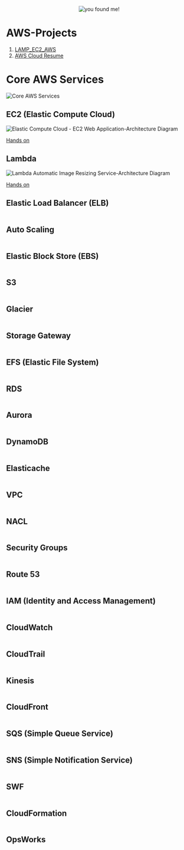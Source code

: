 <p align="Center">
  <img src="https://github.com/Vasanthabalaji01/AWS-Projects/blob/main/AWS%20Project%20-%20%20image/Finally%20found%20me.jpg" alt="you found me!">
</p>

# AWS-Projects
1. [LAMP_EC2_AWS](https://github.com/Vasanthabalaji01/AWS-Projects/tree/main/LAMP_EC2_AWS)
2. [AWS Cloud Resume](https://github.com/Vasanthabalaji01/AWS-Projects/tree/main/AWS-Cloud-Resume)
# Core AWS Services
![Core AWS Services](https://github.com/Vasanthabalaji01/AWS-Projects/blob/main/AWS%20Project%20-%20%20image/Core%20Services%20Explain%20%26%20Mini%20Projects.png)
## EC2 (Elastic Compute Cloud) 
![Elastic Compute Cloud - EC2 Web Application-Architecture Diagram](https://github.com/Vasanthabalaji01/AWS-Projects/blob/main/AWS%20Project%20-%20%20image/EC2%20Mini%20Project.png)

[Hands on](https://github.com/Vasanthabalaji01/AWS-Projects/blob/main/EC2%20-%20Elastic%20Compute%20Cloud/README.md)

## Lambda
![Lambda Automatic Image Resizing Service-Architecture Diagram](https://github.com/Vasanthabalaji01/AWS-Projects/blob/main/AWS%20Project%20-%20%20image/Lambda%20Mini%20Project.png)

[Hands on](url)

## Elastic Load Balancer (ELB)
![]()
## Auto Scaling
![]()
## Elastic Block Store (EBS)
![]()
## S3
![]()
## Glacier
![]()
## Storage Gateway
![]()
## EFS (Elastic File System)
![]()
## RDS
![]()
## Aurora
![]()
## DynamoDB
![]()
## Elasticache
![]()
## VPC
![]()
## NACL
![]()
## Security Groups
![]()
## Route 53
![]()
## IAM (Identity and Access Management)
![]()
## CloudWatch
![]()
## CloudTrail
![]()
## Kinesis
![]()
## CloudFront
![]()
## SQS (Simple Queue Service)
![]()
## SNS (Simple Notification Service)
![]()
## SWF
![]()
## CloudFormation
![]()
## OpsWorks
![]()
